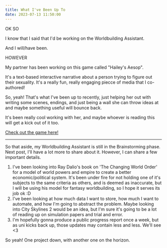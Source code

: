 ```yaml
---
title: What I've Been Up To
date: 2023-07-13 11:50:00
---
```


OK SO

I know that I said that I'd be working on the Worldbuilding Assistant.

And I will/have been.

HOWEVER

My partner has been working on this game called "Hailey's Aesop".

It's a text-based interactive narrative about a person trying to figure out their sexuality. It's a really fun, really engaging piecce of media that I co-authored!

So, yeah! That's what I've been up to recently, just helping her out with writing some scenes, endings, and just being a wall she can throw ideas at and maybe something useful will bounce back.

It's been really cool working with her, and maybe whoever is reading this will get a kick out of it too.

[Check out the game here!](https://cudsys.itch.io/haesop/)

---
So that aside, my Worldbuilding Assistant is still in the Brainstorming phase.
Next post, I'll have a lot more to share about it.
However, I can share a few important details.
1. I've been looking into Ray Dalio's book on 'The Changing World Order' for a model of world powers and empire to create a better economic/political system. It's been under fire for not holding one of it's subjects to the same criteria as others, and is deemed as inaccurate, but I will be using his model for fantasy worldbuilding, so I hope it serves its job ok :D
2. I've been looking at how much data I want to store, how much I want to automate, and how I'm going to abstract the problem. Maybe looking into City Skylines 2 would be an idea, but I'm sure it's going to be a lot of reading up on simulation papers and trial and error.
3. I'm hopefully gonna produce a public progress report once a week, but as uni kicks back up, those updates may contain less and less. We'll see <3

So yeah! One project down, with another one on the horizon.